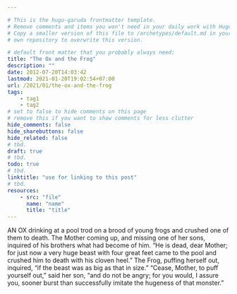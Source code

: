 ```yaml
---

# This is the hugo-garuda frontmatter template.
# Remove comments and items you won't need in your daily work with Hugo.
# Copy a smaller version of this file to /archetypes/default.md in your
# own repository to overwrite this version.

# default front matter that you probably always need:
title: "The Ox and the Frog"
description: ""
date: 2012-07-20T14:03:42
lastmod: 2021-01-20T19:02:54+07:00
url: /2021/01/the-ox-and-the-frog
tags:
    - tag1
    - tag2
# set to false to hide comments on this page
# remove this if you want to show comments for less clutter
hide_comments: false
hide_sharebuttons: false
hide_related: false
# tbd.
draft: true
# tbd.
todo: true
# tbd.
linktitle: "use for linking to this post"
# tbd.
resources:
    - src: "file"
      name: "name"
      title: "title"
---
```

AN OX drinking at a pool trod on a brood of young frogs and crushed one of them to death. The Mother coming up, and missing one of her sons, inquired of his brothers what had become of him. “He is dead, dear Mother; for just now a very huge beast with four great feet came to the pool and crushed him to death with his cloven heel.” The Frog, puffing herself out, inquired, “if the beast was as big as that in size.” “Cease, Mother, to puff yourself out,” said her son, “and do not be angry; for you would, I assure you, sooner burst than successfully imitate the hugeness of that monster.”
